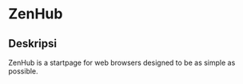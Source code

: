 # ZenHub

## Deskripsi

ZenHub is a startpage for web browsers designed to be as simple as possible.
